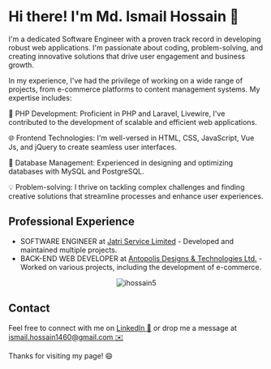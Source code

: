 # Hi there! I'm Md. Ismail Hossain :wave:

I'm a dedicated Software Engineer with a proven track record in developing robust web applications. I'm passionate about coding, problem-solving, and creating innovative solutions that drive user engagement and business growth.

In my experience, I've had the privilege of working on a wide range of projects, from e-commerce platforms to content management systems. My expertise includes:

🚀 PHP Development: Proficient in PHP and Laravel, Livewire, I've contributed to the development of scalable and efficient web applications.

🌐 Frontend Technologies: I'm well-versed in HTML, CSS, JavaScript, Vue Js, and jQuery to create seamless user interfaces.

🔧 Database Management: Experienced in designing and optimizing databases with MySQL and PostgreSQL.

💡 Problem-solving: I thrive on tackling complex challenges and finding creative solutions that streamline processes and enhance user experiences.

## Professional Experience
- SOFTWARE ENGINEER at [Jatri Service Limited](https://www.jatri.co/) - Developed and maintained multiple projects.
- BACK-END WEB DEVELOPER at [Antopolis Designs & Technologies Ltd.](https://theantopolis.com) - Worked on various projects, including the development of e-commerce.


<p align="center"> <img src="https://github-readme-stats.vercel.app/api?username=ihossain5&show_icons=true&theme=gotham" alt="ihossain5" />

## Contact
Feel free to connect with me on [LinkedIn :necktie:](https://www.linkedin.com/in/ismail-hossain5169/) or drop me a message at [ismail.hossain1460@gmail.com :envelope:](mailto:rijonstack@gmail.com)


Thanks for visiting my page! :smile:
